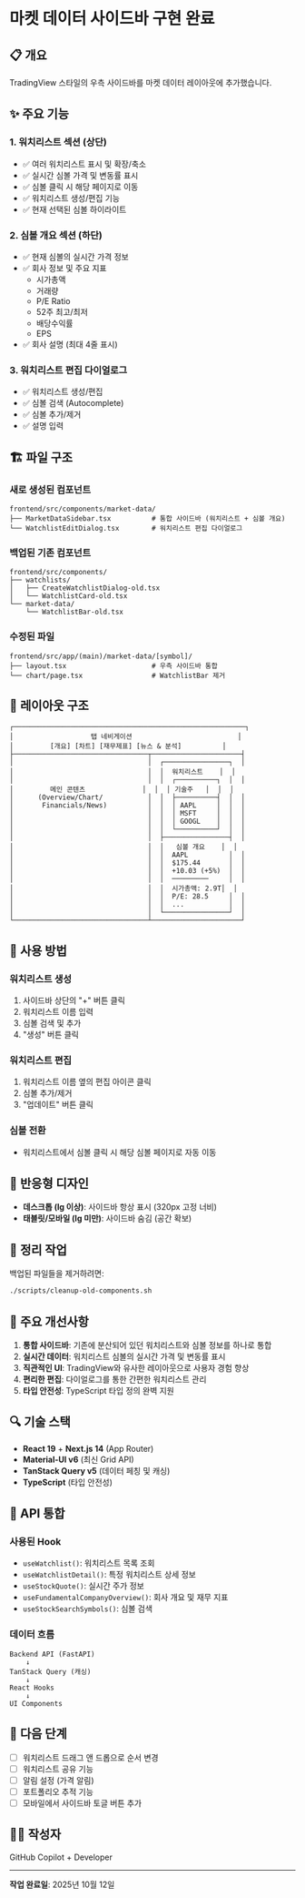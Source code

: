 # 마켓 데이터 사이드바 구현 완료

## 📋 개요

TradingView 스타일의 우측 사이드바를 마켓 데이터 레이아웃에 추가했습니다.

## ✨ 주요 기능

### 1. **워치리스트 섹션** (상단)

- ✅ 여러 워치리스트 표시 및 확장/축소
- ✅ 실시간 심볼 가격 및 변동률 표시
- ✅ 심볼 클릭 시 해당 페이지로 이동
- ✅ 워치리스트 생성/편집 기능
- ✅ 현재 선택된 심볼 하이라이트

### 2. **심볼 개요 섹션** (하단)

- ✅ 현재 심볼의 실시간 가격 정보
- ✅ 회사 정보 및 주요 지표
  - 시가총액
  - 거래량
  - P/E Ratio
  - 52주 최고/최저
  - 배당수익률
  - EPS
- ✅ 회사 설명 (최대 4줄 표시)

### 3. **워치리스트 편집 다이얼로그**

- ✅ 워치리스트 생성/편집
- ✅ 심볼 검색 (Autocomplete)
- ✅ 심볼 추가/제거
- ✅ 설명 입력

## 🏗️ 파일 구조

### 새로 생성된 컴포넌트

```
frontend/src/components/market-data/
├── MarketDataSidebar.tsx          # 통합 사이드바 (워치리스트 + 심볼 개요)
└── WatchlistEditDialog.tsx        # 워치리스트 편집 다이얼로그
```

### 백업된 기존 컴포넌트

```
frontend/src/components/
├── watchlists/
│   ├── CreateWatchlistDialog-old.tsx
│   └── WatchlistCard-old.tsx
└── market-data/
    └── WatchlistBar-old.tsx
```

### 수정된 파일

```
frontend/src/app/(main)/market-data/[symbol]/
├── layout.tsx                     # 우측 사이드바 통합
└── chart/page.tsx                 # WatchlistBar 제거
```

## 🎨 레이아웃 구조

```
┌─────────────────────────────────────────────────────────┐
│                   탭 네비게이션                          │
│         [개요] [차트] [재무제표] [뉴스 & 분석]          │
├─────────────────────────────────┬──────────────────────┤
│                                 │  ┌────────────────┐  │
│                                 │  │  워치리스트    │  │
│                                 │  │  ┌──────────┐  │  │
│         메인 콘텐츠              │  │  │ 기술주   │  │  │
│      (Overview/Chart/           │  │  ├──────────┤  │  │
│       Financials/News)          │  │  │ AAPL     │  │  │
│                                 │  │  │ MSFT     │  │  │
│                                 │  │  │ GOOGL    │  │  │
│                                 │  │  └──────────┘  │  │
│                                 │  ├────────────────┤  │
│                                 │  │   심볼 개요    │  │
│                                 │  │  AAPL          │  │
│                                 │  │  $175.44       │  │
│                                 │  │  +10.03 (+5%)  │  │
│                                 │  │  ─────────     │  │
│                                 │  │  시가총액: 2.9T│  │
│                                 │  │  P/E: 28.5     │  │
│                                 │  │  ...           │  │
│                                 │  └────────────────┘  │
└─────────────────────────────────┴──────────────────────┘
```

## 🔧 사용 방법

### 워치리스트 생성

1. 사이드바 상단의 "+" 버튼 클릭
2. 워치리스트 이름 입력
3. 심볼 검색 및 추가
4. "생성" 버튼 클릭

### 워치리스트 편집

1. 워치리스트 이름 옆의 편집 아이콘 클릭
2. 심볼 추가/제거
3. "업데이트" 버튼 클릭

### 심볼 전환

- 워치리스트에서 심볼 클릭 시 해당 심볼 페이지로 자동 이동

## 📱 반응형 디자인

- **데스크톱 (lg 이상)**: 사이드바 항상 표시 (320px 고정 너비)
- **태블릿/모바일 (lg 미만)**: 사이드바 숨김 (공간 확보)

## 🧹 정리 작업

백업된 파일들을 제거하려면:

```bash
./scripts/cleanup-old-components.sh
```

## 🎯 주요 개선사항

1. **통합 사이드바**: 기존에 분산되어 있던 워치리스트와 심볼 정보를 하나로 통합
2. **실시간 데이터**: 워치리스트 심볼의 실시간 가격 및 변동률 표시
3. **직관적인 UI**: TradingView와 유사한 레이아웃으로 사용자 경험 향상
4. **편리한 편집**: 다이얼로그를 통한 간편한 워치리스트 관리
5. **타입 안전성**: TypeScript 타입 정의 완벽 지원

## 🔍 기술 스택

- **React 19** + **Next.js 14** (App Router)
- **Material-UI v6** (최신 Grid API)
- **TanStack Query v5** (데이터 페칭 및 캐싱)
- **TypeScript** (타입 안전성)

## 📝 API 통합

### 사용된 Hook

- `useWatchlist()`: 워치리스트 목록 조회
- `useWatchlistDetail()`: 특정 워치리스트 상세 정보
- `useStockQuote()`: 실시간 주가 정보
- `useFundamentalCompanyOverview()`: 회사 개요 및 재무 지표
- `useStockSearchSymbols()`: 심볼 검색

### 데이터 흐름

```
Backend API (FastAPI)
    ↓
TanStack Query (캐싱)
    ↓
React Hooks
    ↓
UI Components
```

## 🚀 다음 단계

- [ ] 워치리스트 드래그 앤 드롭으로 순서 변경
- [ ] 워치리스트 공유 기능
- [ ] 알림 설정 (가격 알림)
- [ ] 포트폴리오 추적 기능
- [ ] 모바일에서 사이드바 토글 버튼 추가

## 👨‍💻 작성자

GitHub Copilot + Developer

---

**작업 완료일**: 2025년 10월 12일
